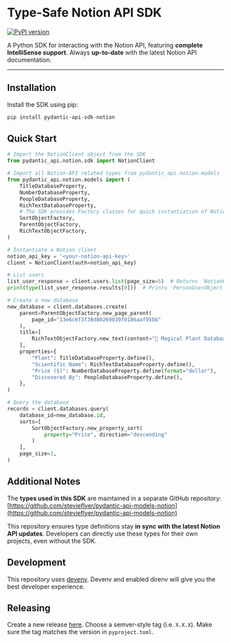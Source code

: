 # Type-Safe Notion API SDK

[![PyPI version](https://img.shields.io/pypi/v/pydantic-api-sdk-notion)](https://pypi.org/project/pydantic-api-sdk-notion/)

A Python SDK for interacting with the Notion API, featuring **complete IntelliSense support**. Always **up-to-date** with the latest Notion API documentation.

---

## Installation

Install the SDK using pip:

```bash
pip install pydantic-api-sdk-notion
```

## Quick Start

```python
# Import the NotionClient object from the SDK
from pydantic_api.notion.sdk import NotionClient

# Import all Notion-API related types from pydantic_api.notion.models
from pydantic_api.notion.models import (
    TitleDatabaseProperty,
    NumberDatabaseProperty,
    PeopleDatabaseProperty,
    RichTextDatabaseProperty,
    # The SDK provides Factory classes for quick instantiation of Notion API objects
    SortObjectFactory,
    ParentObjectFactory,
    RichTextObjectFactory,
)

# Instantiate a Notion client
notion_api_key = '<your-notion-api-key>'
client = NotionClient(auth=notion_api_key)

# List users
list_user_response = client.users.list(page_size=5)  # Returns `NotionPaginatedData[UserObject]`
print(type(list_user_response.results[0]))  # Prints 'PersonUserObject' or 'BotUserObject'

# Create a new database
new_database = client.databases.create(
    parent=ParentObjectFactory.new_page_parent(
        page_id="13e6c6f3f38d80269039f0186aaf95bb"
    ),
    title=[
        RichTextObjectFactory.new_text(content="🌿 Magical Plant Database"),
    ],
    properties={
        "Plant": TitleDatabaseProperty.define(),
        "Scientific Name": RichTextDatabaseProperty.define(),
        "Price ($)": NumberDatabaseProperty.define(format="dollar"),
        "Discovered By": PeopleDatabaseProperty.define(),
    },
)

# Query the database
records = client.databases.query(
    database_id=new_database.id,
    sorts=[
        SortObjectFactory.new_property_sort(
            property="Price", direction="descending"
        )
    ],
    page_size=3,
)
```

## Additional Notes

The **types used in this SDK** are maintained in a separate GitHub repository:  
[https://github.com/stevieflyer/pydantic-api-models-notion](https://github.com/stevieflyer/pydantic-api-models-notion)

This repository ensures type definitions stay **in sync with the latest Notion API updates**. Developers can directly use these types for their own projects, even without the SDK.

## Development

This repository uses [devenv](https://devenv.sh/). Devenv and enabled direnv will give you the best developer experience.

## Releasing

Create a new release [here](https://github.com/stevieflyer/pydantic-api-sdk-notion/releases/new).
Choose a semver-style tag (i.e. `X.X.X`). Make sure the tag matches the version in `pyproject.toml`.
